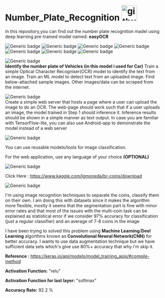 # Number_Plate_Recognition  <img src='https://cdn.hackernoon.com/images/h5cr3yss.gif' alt='github' height='50'>
In this repository,you can find out the number plate recognition madel using deep learning pre-trained model named: **easyOCR**

![Generic badge](https://img.shields.io/badge/Computer-Vision:-green.svg)                              ![Generic badge](https://img.shields.io/badge/Python-V3:-blue.svg)        ![Generic badge](https://img.shields.io/badge/Easy-OCR:-orange.svg)               ![Generic badge](https://img.shields.io/badge/Numpy-v1:-green.svg)                  ![Generic badge](https://img.shields.io/badge/C:Imutils:-white.svg)               ![Generic badge](https://img.shields.io/badge/Matplotlib-pyplot:-blue.svg)             ![Generic badge](https://img.shields.io/badge/CV2-V1:-orange.svg)



![Generic badge](https://img.shields.io/badge/Problem_Statement-:-blue.svg)  
**Identify the number plate of Vehicles (in this model i used for Car)**
Train a simple Optical Character Recogniser(OCR) model to identify the text from an image.
Train an ML model to detect text from an uploaded image. Find below-attached sample images. Other
images/data can be scraped from the internet.
  
![Generic badge](https://img.shields.io/badge/Optional-:-orange.svg)  
Create a simple web server that hosts a page where a user can upload the image to do an OCR. The web-page
should work such that if a user uploads an image, the model trained in Step 1 should inference it. Inference results
should be shown in a simple manner as text output. In case you are familiar with TensorFlow-lite, you can also use
Android-app to demonstrate the model instead of a web server


![Generic badge](https://img.shields.io/badge/Limitations-:-red.svg) 

You can use reusable models/tools for image classification.

For the web application, use any language of your choice **(OPTIONAL)**


![Generic badge](https://img.shields.io/badge/Datasets-Link-green.svg) 

Click Here : https://www.kaggle.com/lgmoneda/br-coins/download



![Generic badge](https://img.shields.io/badge/Proposed-Solution:-orange.svg) 

I'm using image recognition techniques to separate the coins, classify them on their own.
I am doing this with datasets since it makes the algorithm more flexible, mostly it seems that the segmentation part is fine with minor error rates and that most of the issues with the multi-coin task can be explained as statistical error if we consider 97% accuracy for classification (just a regular classifier) and an average of 7-8 coins in the image

I have been trying to solved this problem using  **Machine Learning**/**Deel Learning** algorthms known as **Convolutional Newral Network(CNN)** for better accuracy. I wants to use data augmentation technique but we have sufficient data sets which's give use 80%+ accuracy that why i'm skip it.


**Reference :** https://keras.io/api/models/model_training_apis/#compile-method


**Activation Function:**  "relu"

**Activation Function for last layer:**  "softmax"

**Accuracy Rate:**  92.2 %

